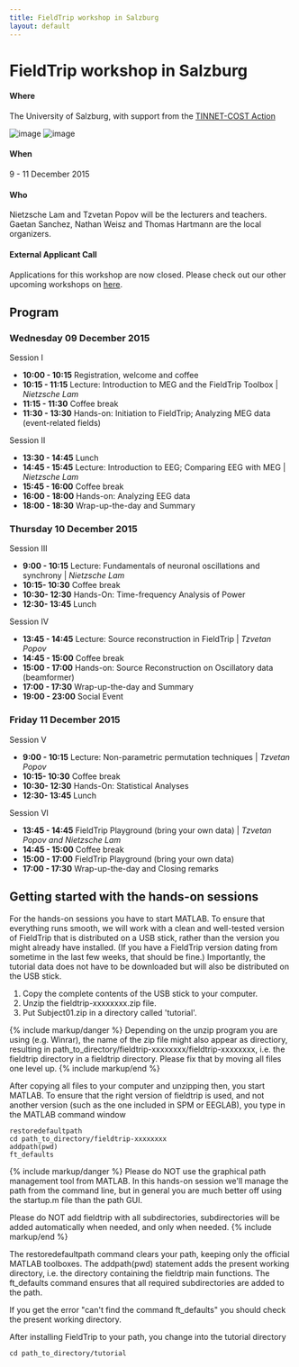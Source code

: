 ```yaml
---
title: FieldTrip workshop in Salzburg
layout: default
---
```


#  FieldTrip workshop in Salzburg

#### Where

The University of Salzburg, with support from the [TINNET-COST Action](http://tinnet.tinnitusresearch.net)

![image](/static/img/workshop/usalzburg.png@200)    ![image](/static/img/workshop/tinnetcost.png@100)

#### When

9 - 11 December 2015

#### Who

Nietzsche Lam and Tzvetan Popov will be the lecturers and teachers.
Gaetan Sanchez, Nathan Weisz and Thomas Hartmann are the local organizers.

#### External Applicant Call

Applications for this workshop are now closed. Please check out our other upcoming workshops on [ here](http://fieldtriptoolbox.org/workshop).

## Program

### Wednesday 09 December 2015

Session I
*  **10:00 - 10:15**   Registration, welcome and coffee
*  **10:15 - 11:15**   Lecture: Introduction to MEG and the FieldTrip Toolbox | *Nietzsche Lam*
*  **11:15 - 11:30**   Coffee break
*  **11:30 - 13:30**   Hands-on: Initiation to FieldTrip; Analyzing MEG data (event-related fields)

Session II
*  **13:30 - 14:45**   Lunch
*  **14:45 - 15:45**   Lecture: Introduction to EEG; Comparing EEG with MEG | *Nietzsche Lam*
*  **15:45 - 16:00**   Coffee break
*  **16:00 - 18:00**   Hands-on: Analyzing EEG data
*  **18:00 - 18:30**   Wrap-up-the-day and Summary

### Thursday 10 December 2015

Session III
*  **9:00 - 10:15**    Lecture: Fundamentals of neuronal oscillations and synchrony | *Nietzsche Lam*
*  **10:15- 10:30**    Coffee break
*  **10:30- 12:30**    Hands-On: Time-frequency Analysis of Power
*  **12:30- 13:45**    Lunch

Session IV
*  **13:45 - 14:45**   Lecture: Source reconstruction in FieldTrip | *Tzvetan Popov*
*  **14:45 - 15:00**   Coffee break
*  **15:00 - 17:00**   Hands-on: Source Reconstruction on Oscillatory data (beamformer)
*  **17:00 - 17:30**   Wrap-up-the-day and Summary
*  **19:00 - 23:00**   Social Event

### Friday 11 December 2015

Session V
*  **9:00 - 10:15**    Lecture: Non-parametric permutation techniques | *Tzvetan Popov*
*  **10:15- 10:30**    Coffee break
*  **10:30- 12:30**    Hands-On: Statistical Analyses
*  **12:30- 13:45**    Lunch

Session VI
*  **13:45 - 14:45**   FieldTrip Playground (bring your own data) | *Tzvetan Popov and Nietzsche Lam*
*  **14:45 - 15:00**   Coffee break
*  **15:00 - 17:00**   FieldTrip Playground (bring your own data)
*  **17:00 - 17:30**   Wrap-up-the-day and Closing remarks

## Getting started with the hands-on sessions

For the hands-on sessions you have to start MATLAB. To ensure that everything runs smooth, we will work with a clean and well-tested version of FieldTrip that is distributed on a USB stick, rather than the version you might already have installed. (If you have a FieldTrip version dating from sometime in the last few weeks, that should be fine.) Importantly, the tutorial data does not have to be downloaded but will also be distributed on the USB stick.

 1.  Copy the complete contents of the USB stick to your computer.
 2.  Unzip the fieldtrip-xxxxxxxx.zip file.
 3.  Put Subject01.zip in a directory called 'tutorial'.

{% include markup/danger %}
Depending on the unzip program you are using (e.g. Winrar), the name of the zip file might also appear as directiory, resulting in path_to_directory/fieldtrip-xxxxxxxx/fieldtrip-xxxxxxxx, i.e. the fieldtrip directory in a fieldtrip directory. Please fix that by moving all files one level up.
{% include markup/end %}

After copying all files to your computer and unzipping then, you start MATLAB. To ensure that the right version of fieldtrip is used, and not another version (such as the one included in SPM or EEGLAB), you type in the MATLAB command window

    restoredefaultpath
    cd path_to_directory/fieldtrip-xxxxxxxx
    addpath(pwd)
    ft_defaults

{% include markup/danger %}
Please do NOT use the graphical path management tool from MATLAB. In this hands-on session we'll manage the path from the command line, but in general you are much better off using the startup.m file than the path GUI.

Please do NOT add fieldtrip with all subdirectories, subdirectories will be added automatically when needed, and only when needed.
{% include markup/end %}

The restoredefaultpath command clears your path, keeping only the official MATLAB toolboxes. The addpath(pwd) statement adds the present working directory, i.e. the directory containing the fieldtrip main functions. The ft_defaults command ensures that all required subdirectories are added to the path.

If you get the error "can't find the command ft_defaults" you should check the present working directory.

After installing FieldTrip to your path, you change into the tutorial directory

    cd path_to_directory/tutorial
